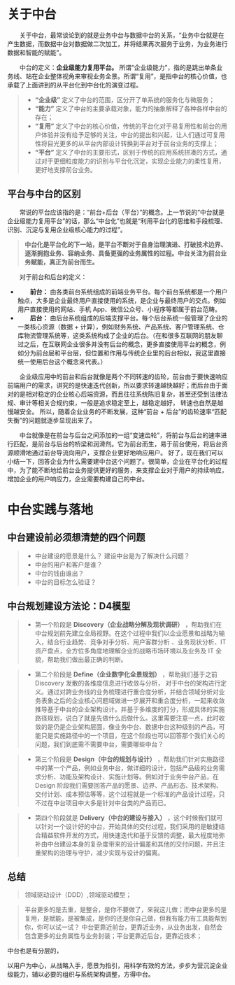 # 关于中台

&emsp;&emsp;关于中台，最常谈论到的就是业务中台与数据中台的关系，“业务中台就是在产生数据，而数据中台对数据做二次加工，并将结果再次服务于业务，为业务进行数据和智能的赋能”。

&emsp;&emsp;中台的定义：**企业级能力复用平台。** 所谓“企业级能力”，指的是跳出单条业务线、站在企业整体视角来审视业务全景。所谓“复用”，是指中台的核心价值，也承载了上面讲到的从平台化到中台化的演变过程。
> - **“企业级”** 定义了中台的范围，区分开了单系统的服务化与微服务；
> - **“能力”** 定义了中台的主要承载对象，能力的抽象解释了各种各样中台的存在；
> - **“复用”** 定义了中台的核心价值，传统的平台化对于易复用性和前台的用户体验并没有给予足够的关注，中台的提出和兴起，让人们通过可复用性将目光更多的从平台内部设计转换到平台对于前台业务的支撑上；
> - **“平台”** 定义了中台的主要形式，区别于传统的应用系统拼凑的方式，通过对于更细粒度能力的识别与平台化沉淀，实现企业能力的柔性复用，更好地支撑前台业务。


## 平台与中台的区别
&emsp;&emsp;常说的平台应该指的是：“前台+后台（平台）”的概念。上一节说的“中台就是企业级能力复用平台”的话，那么“中台化”也就是“利用平台化的思维和手段梳理、识别、沉淀与复用企业级核心能力的过程”。
> **中台化是平台化的下一站，是平台不断对于自身治理演进、打破技术边界、逐渐拥抱业务、容纳业务、具备更强的业务属性的过程。中台关注为前台业务赋能，真正为前台而生。**

&emsp;&emsp;对于前台和后台的定义：
- &emsp;&emsp;**前台：** 由各类前台系统组成的前端业务平台。每个前台系统都是一个用户触点，大多是企业最终用户直接使用的系统，是企业与最终用户的交点。例如用户直接使用的网站、手机 App、微信公众号、小程序等都属于前台范畴。
- &emsp;&emsp;**后台：** 由后台系统组成的后端支撑平台。每个后台系统一般管理了企业的一类核心资源（数据 + 计算），例如财务系统、产品系统、客户管理系统、仓库物流管理系统等，这类系统构成了企业的后台。（在和很多互联网的朋友聊过之后，在互联网企业很多并没有后台的概念，更多直接使用平台的概念，例如分为前台层和平台层，但位置和作用与传统企业里的后台相似，我这里直接统一使用后台这个概念来代表。）


&emsp;&emsp;企业级应用中的前台和后台就像是两个不同转速的齿轮，前台由于要快速响应前端用户的需求，讲究的是快速迭代创新，所以要求转速越快越好；而后台由于面对的是相对稳定的企业核心后端资源，而且往往系统陈旧复杂，甚至还受到法律法规、审计等相关合规约束，一般是追求稳定至上，越稳定越好， 转速也自然是越慢越安全。
所以，随着企业业务的不断发展，这种“前台 + 后台”的齿轮速率“匹配失衡”的问题就逐步显现出来了。

&emsp;&emsp;中台就像是在前台与后台之间添加的⼀组“变速齿轮”，将前台与后台的速率进行匹配，是前台与后台的桥梁和润滑剂。它为前台而生，易于前台使用，将后台资源顺滑地通过前台导流向用户，支撑企业更好地响应用户。
好了，现在我们可以小结一下，回答企业为什么需要建中台这个问题了。很简单，企业在平台化的过程中，为了能不断地给前台业务提供更好的服务，来支撑企业对于用户的持续响应，增加企业的用户响应力，企业需要构建自己的中台。


# 中台实践与落地

## 中台建设前必须想清楚的四个问题

> - 中台建设的愿景是什么？ 建设中台是为了解决什么问题？
> - 中台的用户和客户是谁？
> - 中台的钱由谁出？
> - 中台的目标怎么验证？


## 中台规划建设方法论：D4模型

> - 第一个阶段是 **Discovery（企业战略分解及现状调研）** ，帮助我们在中台规划前先建立全局视野。在这个过程中我们以企业愿景和战略为输入，结合行业趋势、竞争对手分析、用户客群分析 、业务现状分析、IT 资产盘点，全方位多角度地理解企业的战略市场环境以及业务及 IT 全貌，帮助我们做出最正确的判断。

> - 第二个阶段是 **Define（企业数字化全景规划）** ，帮助我们基于之前 Discovery 发散的各维度信息进行收敛与分析， 对于中台的架构进行定义。通过对跨业务线的业务梳理进行重合度分析，并结合领域分析对业务表象之后的企业核心问题域做进一步展开和重合度分析，一起来收敛推导基于中台的企业架构设计。并基于多维度的打分，形成具体的实施路径规划，说白了就是先做什么后做什么。这里需要注意一点，此时收敛的是仍是企业架构层面，像业务中台、数据中台这种级别的产品，可能只是实施路径中的一个项目，在这个阶段也可以回答那个我们关心的问题，我们到底需不需要中台，需要哪些中台？

> - 第三个阶段是 **Design（中台的规划与设计）** ，帮助我们针对实施路径中的某一个产品，例如业务中台，做详细的设计，包括产品级的业务需求分析、功能及架构设计、实施计划等。例如对于业务中台产品，在 Design 阶段我们需要回答产品的愿景、边界、产品形态、技术架构、交付计划、成本预估等等，这个过程就是一个标准的产品设计过程，只不过在中台项目中大多是针对中台类的产品而已。

> - 第四个阶段就是 **Delivery（中台的建设与接入）** ，这个时候我们就可以针对一个设计好的中台，开始具体的交付过程，我们采用的是敏捷结合精益软件开发的方式，用快速迭代和基于反馈的调整，最大程度地弥补由中台建设本身的复杂度带来的设计偏差和其他的交付问题，并且注重架构的治理与守护，减少实现与设计的偏离。


## 总结

> 领域驱动设计（DDD）,领域驱动模型；

> 平台更多的是去重，是整合，是你不要做了，来我这儿做；而中台更多的是复用，是赋能，是被集成，是你的还是你自己做，但我有能力有工具能帮到你，你可以试一试？
> 中台更靠近前台，更靠近业务，从业务出发，自然会包含更多的业务属性与业务封装；平台更靠近后台，更靠近技术；

中台也是有分层的，


以用户为中心，从战略入手，愿景为指引，用科学有效的方法，步步为营沉淀企业级能力，辅以必要的组织与系统架构调整，方得中台。